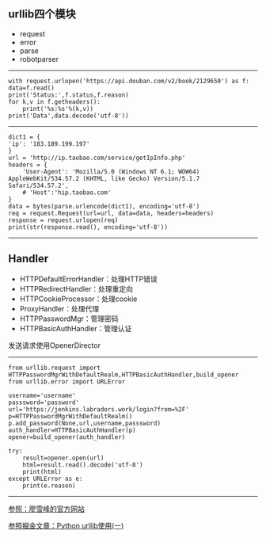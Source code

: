 urllib四个模块
-
* request
* error
* parse
* robotparser
***
    with request.urlopen('https://api.douban.com/v2/book/2129650') as f:
    data=f.read()
    print('Status:',f.status,f.reason)
    for k,v in f.getheaders():
        print('%s:%s'%(k,v))
    print('Data',data.decode('utf-8'))
***
    dict1 = {
    'ip': '183.189.199.197'
    }
    url = 'http://ip.taobao.com/service/getIpInfo.php'
    headers = {
        'User-Agent': 'Mozilla/5.0 (Windows NT 6.1; WOW64) AppleWebKit/534.57.2 (KHTML, like Gecko) Version/5.1.7 Safari/534.57.2',
        # 'Host':'hip.taobao.com'
    }
    data = bytes(parse.urlencode(dict1), encoding='utf-8')
    req = request.Request(url=url, data=data, headers=headers)
    response = request.urlopen(req)
    print(str(response.read(), encoding='utf-8'))
***
Handler
-
* HTTPDefaultErrorHandler：处理HTTP错误
* HTTPRedirectHandler：处理重定向
* HTTPCookieProcessor：处理cookie
* ProxyHandler：处理代理
* HTTPPasswordMgr：管理密码
* HTTPBasicAuthHandler：管理认证

发送请求使用OpenerDirector
***
    from urllib.request import HTTPPasswordMgrWithDefaultRealm,HTTPBasicAuthHandler,build_opener
    from urllib.error import URLError

    username='username'
    passsword='password'
    url='https://jenkins.labradors.work/login?from=%2F'
    p=HTTPPasswordMgrWithDefaultRealm()
    p.add_password(None,url,username,passsword)
    auth_handler=HTTPBasicAuthHandler(p)
    opener=build_opener(auth_handler)

    try:
        result=opener.open(url)
        html=result.read().decode('utf-8')
        print(html)
    except URLError as e:
        print(e.reason)
***
  [参照：廖雪峰的官方网站](https://www.liaoxuefeng.com/wiki/0014316089557264a6b348958f449949df42a6d3a2e542c000)
  
  [参照掘金文章：Python urllib使用(一)](https://juejin.im/entry/5ab441996fb9a028b547cddc?utm_source=gold_browser_extension)
    
    
    
    
    
    
    

